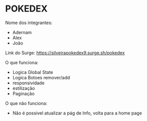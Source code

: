 # POKEDEX

Nome dos integrantes: 
- Adernam 
- Alex
- João

Link do Surge: https://silveirapokedex9.surge.sh/pokedex

O que funciona:
- Logica Global State
- Logica Botoes remover/add
- responsividade
- estilização
- Paginação 

O que não funciona: 
- Não é possivel atualizar a pág de Info, volta para a home page
